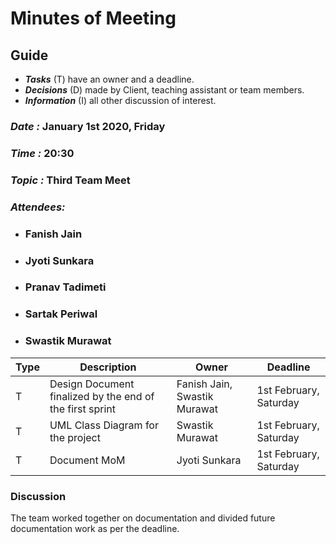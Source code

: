 # Minutes of Meeting

## Guide

* ***Tasks*** (T) have an owner and a deadline.
* ***Decisions*** (D) made by Client, teaching assistant or team members.
* ***Information*** (I) all other discussion of interest.

### *Date :* January 1st 2020,  Friday
### *Time :* 20:30
### *Topic :* Third Team Meet
### *Attendees:* 
* ### Fanish Jain
* ### Jyoti Sunkara
* ### Pranav Tadimeti
* ### Sartak Periwal
* ### Swastik Murawat

Type | Description | Owner | Deadline
---- | ---- | ---- | ----
T | Design Document finalized by the end of the first sprint | Fanish Jain, Swastik Murawat| 1st February, Saturday
T | UML Class Diagram for the project | Swastik Murawat | 1st February, Saturday
T | Document MoM | Jyoti Sunkara | 1st February, Saturday


### Discussion
The team worked together on documentation and divided future documentation work as per the deadline. 